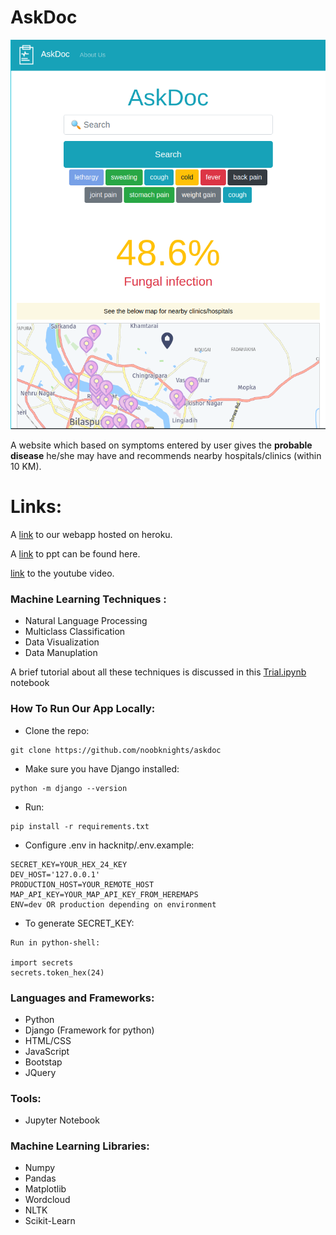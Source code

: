 # AskDoc

![image_ub](https://raw.githubusercontent.com/noobknights/askdoc/ml-ai/images/askdoc.JPG)

A website which based on symptoms entered by user gives the **probable disease** he/she may have and recommends nearby hospitals/clinics (within 10 KM).

# Links:

A [link](https://askdoc.herokuapp.com/) to our webapp hosted on heroku.

A [link](https://github.com/noobknights/askdoc/blob/main/ppt/noobknights_AskDoc.pptx) to ppt can be found here.

[link](https://www.youtube.com/watch?v=xRj23lcokTw) to the youtube video.

### Machine Learning Techniques :

- Natural Language Processing
- Multiclass Classification
- Data Visualization
- Data Manuplation

A brief tutorial about all these techniques is discussed in this [Trial.ipynb](https://github.com/noobknights/askdoc/blob/main/Trial.ipynb) notebook

### How To Run Our App Locally:

- Clone the repo:

```
git clone https://github.com/noobknights/askdoc
```

- Make sure you have Django installed:

```
python -m django --version
```

- Run:

```
pip install -r requirements.txt
```

- Configure .env in hacknitp/.env.example:

```
SECRET_KEY=YOUR_HEX_24_KEY
DEV_HOST='127.0.0.1'
PRODUCTION_HOST=YOUR_REMOTE_HOST
MAP_API_KEY=YOUR_MAP_API_KEY_FROM_HEREMAPS
ENV=dev OR production depending on environment
```

- To generate SECRET_KEY:

```
Run in python-shell:

import secrets
secrets.token_hex(24)
```

### Languages and Frameworks:

- Python
- Django (Framework for python)
- HTML/CSS
- JavaScript
- Bootstap
- JQuery

### Tools:

- Jupyter Notebook

### Machine Learning Libraries:

- Numpy
- Pandas
- Matplotlib
- Wordcloud
- NLTK
- Scikit-Learn
